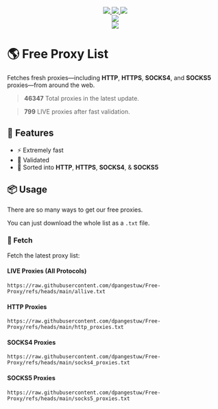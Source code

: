 <p align="center">
  <a href="https://raw.githubusercontent.com/dpangestuw/Free-Proxy/refs/heads/main/http_proxies.txt">
    <img src="https://img.shields.io/badge/Http_Proxies-40953-blue">
</a> <a href="https://raw.githubusercontent.com/dpangestuw/Free-Proxy/refs/heads/main/socks4_proxies.txt">
    <img src="https://img.shields.io/badge/Socks4_Proxies-3140-blue">
</a> <a href="https://raw.githubusercontent.com/dpangestuw/Free-Proxy/refs/heads/main/socks5_proxies.txt">
    <img src="https://img.shields.io/badge/Socks5_Proxies-2254-blue">
</a>
  <br>
  <a href="https://github.com/dpangestuw/Free-Proxy">
    <img src="https://img.shields.io/badge/All_Proxies-46347-success">
</a> <br><a href="https://raw.githubusercontent.com/dpangestuw/Free-Proxy/refs/heads/main/allive.txt">
    <img src="https://img.shields.io/badge/All_LIVE-799-brightgreen">
</a>
</p>

# 🌎 Free Proxy List
Fetches fresh proxies—including **HTTP**, **HTTPS**, **SOCKS4**, and **SOCKS5** proxies—from around the web.
> **46347** Total proxies in the latest update.

> **799** LIVE proxies after fast validation.

## 🎯 Features
* ⚡ Extremely fast
* 📝 Validated
* 📓 Sorted into **HTTP**, **HTTPS**, **SOCKS4**, & **SOCKS5**

## 📦 Usage
There are so many ways to get our free proxies.

You can just download the whole list as a `.txt` file.

### 🔑 Fetch
Fetch the latest proxy list:


#### LIVE Proxies (All Protocols)
```shell
https://raw.githubusercontent.com/dpangestuw/Free-Proxy/refs/heads/main/allive.txt
```

#### HTTP Proxies
```shell
https://raw.githubusercontent.com/dpangestuw/Free-Proxy/refs/heads/main/http_proxies.txt
```

#### SOCKS4 Proxies
```shell
https://raw.githubusercontent.com/dpangestuw/Free-Proxy/refs/heads/main/socks4_proxies.txt
```

#### SOCKS5 Proxies
```shell
https://raw.githubusercontent.com/dpangestuw/Free-Proxy/refs/heads/main/socks5_proxies.txt
```
